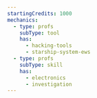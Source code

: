 ```yaml
---
startingCredits: 1000
mechanics:
  - type: profs
    subType: tool
    has:
      - hacking-tools
      - starship-system-ews
  - type: profs
    subType: skill
    has:
      - electronics
      - investigation
---
```

